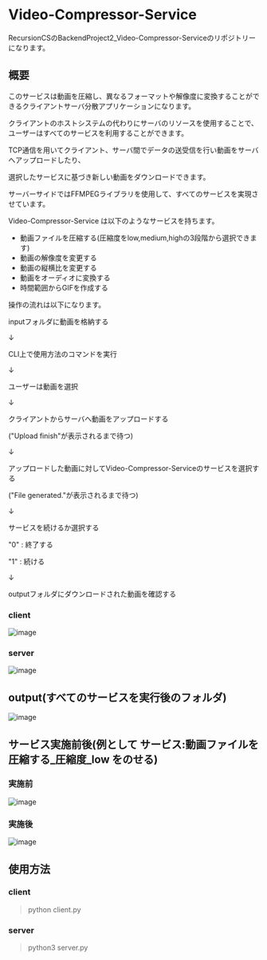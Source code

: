 # Video-Compressor-Service
RecursionCSのBackendProject2_Video-Compressor-Serviceのリポジトリーになります。

## 概要
このサービスは動画を圧縮し、異なるフォーマットや解像度に変換することができるクライアントサーバ分散アプリケーションになります。

クライアントのホストシステムの代わりにサーバのリソースを使用することで、ユーザーはすべてのサービスを利用することができます。

TCP通信を用いてクライアント、サーバ間でデータの送受信を行い動画をサーバへアップロードしたり、

選択したサービスに基づき新しい動画をダウンロードできます。

サーバーサイドではFFMPEGライブラリを使用して、すべてのサービスを実現させています。

Video-Compressor-Service は以下のようなサービスを持ちます。
- 動画ファイルを圧縮する(圧縮度をlow,medium,highの3段階から選択できます)
- 動画の解像度を変更する
- 動画の縦横比を変更する
- 動画をオーディオに変換する
- 時間範囲からGIFを作成する


操作の流れは以下になります。

inputフォルダに動画を格納する

↓

CLI上で使用方法のコマンドを実行

↓

ユーザーは動画を選択

↓

クライアントからサーバへ動画をアップロードする

("Upload finish"が表示されるまで待つ)

↓

アップロードした動画に対してVideo-Compressor-Serviceのサービスを選択する

("File generated."が表示されるまで待つ)

↓

サービスを続けるか選択する

"0" : 終了する

"1" : 続ける

↓

outputフォルダにダウンロードされた動画を確認する

### client
![image](https://github.com/Aki158/Video-Compressor-Service/assets/119317071/8f96c6e0-80f9-48a1-9f17-0d5af6bffdfa)

### server
![image](https://github.com/Aki158/Video-Compressor-Service/assets/119317071/964ebb33-1094-4c8b-9c72-c0a7b7dad70a)

## output(すべてのサービスを実行後のフォルダ)
![image](https://github.com/Aki158/Video-Compressor-Service/assets/119317071/8a479707-2d84-4410-b7b1-5e49c66dd30c)

## サービス実施前後(例として サービス:動画ファイルを圧縮する_圧縮度_low をのせる)
### 実施前
![image](https://github.com/Aki158/Video-Compressor-Service/assets/119317071/ba663ead-75f0-4a92-b8aa-e4c469bc2680)

### 実施後
![image](https://github.com/Aki158/Video-Compressor-Service/assets/119317071/055507ac-fcac-4b7a-aac5-88b8c62fceec)

## 使用方法
### client
>python client.py

### server
>python3 server.py
